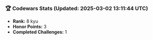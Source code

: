 ### 🏆 Codewars Stats (Updated: 2025-03-02 13:11:44 UTC)

- **Rank:** 8 kyu
- **Honor Points:** 3
- **Completed Challenges:** 1
